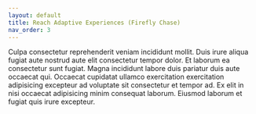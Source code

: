 ```yaml
---
layout: default
title: Reach Adaptive Experiences (Firefly Chase)
nav_order: 3
---
```


Culpa consectetur reprehenderit veniam incididunt mollit. Duis irure aliqua fugiat aute nostrud aute elit consectetur tempor dolor. Et laborum ea consectetur sunt fugiat. Magna incididunt labore duis pariatur duis aute occaecat qui. Occaecat cupidatat ullamco exercitation exercitation adipisicing excepteur ad voluptate sit consectetur et tempor ad. Ex elit in nisi occaecat adipisicing minim consequat laborum. Eiusmod laborum et fugiat quis irure excepteur.